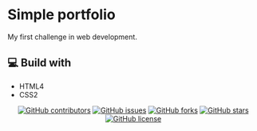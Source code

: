 # Simple portfolio
My first challenge in web development.
## 💻 Build with
* HTML4
* CSS2
 
<div align="center">
  
[![GitHub contributors](https://img.shields.io/github/contributors/YousefElshabrawy/YousefElshabrawy.github.io)](https://github.com/gaserashraf.github.io/lucifer-theme/contributors)
[![GitHub issues](https://img.shields.io/github/issues/YousefElshabrawy/YousefElshabrawy.github.io)](https://github.com/YousefElshabrawy/YousefElshabrawy.github.io/issues)
[![GitHub forks](https://img.shields.io/github/forks/YousefElshabrawy/YousefElshabrawy.github.io)](https://github.com/YousefElshabrawy/YousefElshabrawy.github.io/network)
[![GitHub stars](https://img.shields.io/github/stars/YousefElshabrawy/YousefElshabrawy.github.io)](https://github.com/YousefElshabrawy/YousefElshabrawy.github.io/stargazers)
[![GitHub license](https://img.shields.io/github/license/YousefElshabrawy/YousefElshabrawy.github.io)](https://github.com/YousefElshabrawy/YousefElshabrawy.github.io/blob/master/LICENSE)

</div>
